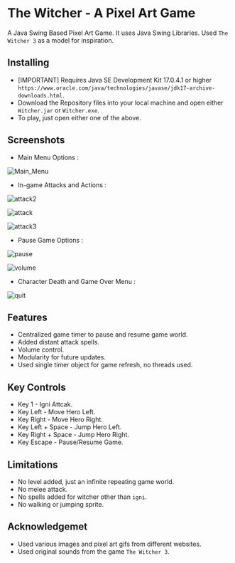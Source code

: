 # The Witcher - A Pixel Art Game

A Java Swing Based Pixel Art Game. It uses Java Swing Libraries. Used ```The Witcher 3``` as a model for inspiration.

## Installing

* [IMPORTANT] Requires Java SE Development Kit 17.0.4.1 or higher ```https://www.oracle.com/java/technologies/javase/jdk17-archive-downloads.html```.
* Download the Repository files into your local machine and open either ```Witcher.jar``` or ```Witcher.exe```.
* To play, just open either one of the above.

## Screenshots

* Main Menu Options :
  
![Main_Menu](https://github.com/suman2799/witcher-pixel-art-game/assets/87803503/dc6bf56e-4d5d-474f-890c-a0e6e0e73404)

* In-game Attacks and Actions :
  
![attack2](https://github.com/suman2799/witcher-pixel-art-game/assets/87803503/eeeb2055-1ff4-4ab4-b28d-cd0fa5470c00)

![attack](https://github.com/suman2799/witcher-pixel-art-game/assets/87803503/371e4e49-ca67-4bfe-9510-9c62d579d540)

![attack3](https://github.com/suman2799/witcher-pixel-art-game/assets/87803503/caa3c205-679a-4f91-87b7-f7e9b7fa72d7)

* Pause Game Options :
  
![pause](https://github.com/suman2799/witcher-pixel-art-game/assets/87803503/32b25095-bf4c-4abf-b37d-790adc90fff7)

![volume](https://github.com/suman2799/witcher-pixel-art-game/assets/87803503/5d250e68-3b51-4a6e-9f71-34d7e1ae40d9)

* Character Death and Game Over Menu :
  
![quit](https://github.com/suman2799/witcher-pixel-art-game/assets/87803503/e9c24bc5-a1e0-42f5-a1d7-121059bcb45e)

## Features

* Centralized game timer to pause and resume game world.
* Added distant attack spells.
* Volume control.
* Modularity for future updates.
* Used single timer object for game refresh, no threads used.

## Key Controls

* Key 1 - Igni Attcak.
* Key Left - Move Hero Left.
* Key Right - Move Hero Right.
* Key Left + Space - Jump Hero Left.
* Key Right + Space - Jump Hero Right.
* Key Escape - Pause/Resume Game.

## Limitations

* No level added, just an infinite repeating game world.
* No melee attack.
* No spells added for witcher other than ```igni```.
* No walking or jumping sprite.

## Acknowledgemet

* Used various images and pixel art gifs from different websites.
* Used original sounds from the game ```The Witcher 3```.
